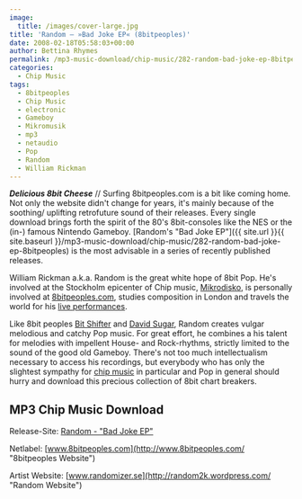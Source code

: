 ```yaml
---
image:
  title: /images/cover-large.jpg
title: 'Random – »Bad Joke EP« (8bitpeoples)'
date: 2008-02-18T05:58:03+00:00
author: Bettina Rhymes
permalink: /mp3-music-download/chip-music/282-random-bad-joke-ep-8bitpeoples
categories:
  - Chip Music
tags:
  - 8bitpeoples
  - Chip Music
  - electronic
  - Gameboy
  - Mikromusik
  - mp3
  - netaudio
  - Pop
  - Random
  - William Rickman
---
```

***Delicious 8bit Cheese*** // Surfing 8bitpeoples.com is a bit like coming home. Not only the website didn't change for years, it's mainly because of the soothing/ uplifting retrofuture sound of their releases. Every single download brings forth the spirit of the 80's 8bit-consoles like the NES or the (in-) famous Nintendo Gameboy. [Random's "Bad Joke EP"]({{ site.url }}{{ site.baseurl }}/mp3-music-download/chip-music/282-random-bad-joke-ep-8bitpeoples) is the most advisable in a series of recently published releases.<!--more-->

<!--adsense-->

William Rickman a.k.a. Random is the great white hope of 8bit Pop. He's involved at the Stockholm epicenter of Chip music, [Mikrodisko](http://www.microdisko.net/ "Mikrodisko Website"), is personally involved at [8bitpeoples.com](http://www.8bitpeoples.com/ "8bitpeoples Website"), studies composition in London and travels the world for his [live performances](http://www.vimeo.com/602392 "Random @ Blip Festival 2006").

Like 8bit peoples [Bit Shifter](http://www.8bitpeoples.com/discography_gfx.php?artist=Bit%20Shifter#8BP059 "Bit Shifter @ 8bitpeoples.com") and [David Sugar](http://www.8bitpeoples.com/discography_gfx.php?artist=David%20Sugar#8BP060 "David Sugar @ 8bitpeoples.com"), Random creates vulgar melodious and catchy Pop music. For great effort, he combines a his talent for melodies with impellent House- and Rock-rhythms, strictly limited to the sound of the good old Gameboy. There's not too much intellectualism necessary to access his recordings, but everybody who has only the slightest sympathy for [chip music](http://en.wikipedia.org/wiki/Chip_music) in particular and Pop in general should hurry and download this precious collection of 8bit chart breakers.

## MP3 Chip Music Download

Release-Site: [Random - "Bad Joke EP"](http://www.8bitpeoples.com/discography_gfx.php#8BP079)
  
Netlabel: [www.8bitpeoples.com](http://www.8bitpeoples.com/ "8bitpeoples Website")
  
Artist Website: [www.randomizer.se](http://random2k.wordpress.com/ "Random Website")